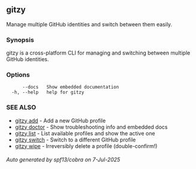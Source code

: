 ## gitzy

Manage multiple GitHub identities and switch between them easily.

### Synopsis

gitzy is a cross-platform CLI for managing and switching between multiple GitHub identities.

### Options

```
      --docs   Show embedded documentation
  -h, --help   help for gitzy
```

### SEE ALSO

* [gitzy add](gitzy_add.md)	 - Add a new GitHub profile
* [gitzy doctor](gitzy_doctor.md)	 - Show troubleshooting info and embedded docs
* [gitzy list](gitzy_list.md)	 - List available profiles and show the active one
* [gitzy switch](gitzy_switch.md)	 - Switch to a different GitHub profile
* [gitzy wipe](gitzy_wipe.md)	 - Irreversibly delete a profile (double-confirm!)

###### Auto generated by spf13/cobra on 7-Jul-2025
